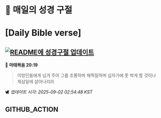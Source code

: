 # 🙏 매일의 성경 구절
# [Daily Bible verse]
## [![README에 성경구절 업데이트](https://github.com/DONGSUKA/first_test/actions/workflows/update-readme-bible.yml/badge.svg)](https://github.com/DONGSUKA/first_test/actions/workflows/update-readme-bible.yml)
<!-- START_BIBLE_VERSE -->
📖 **마태복음 20:19**
> 이방인들에게 넘겨 주어 그를 조롱하며 채찍질하며 십자가에 못 박게 할 것이나 제삼일에 살아나리라

🕊️ _업데이트 시각: 2025-09-02 02:54:48 KST_
  <!-- END_BIBLE_VERSE -->
## GITHUB_ACTION
